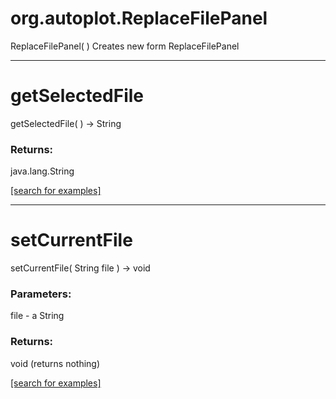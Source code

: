 # org.autoplot.ReplaceFilePanel
ReplaceFilePanel( )
Creates new form ReplaceFilePanel

***
<a name="getSelectedFile"></a>
# getSelectedFile
getSelectedFile(  ) &rarr; String



### Returns:
java.lang.String


<a href="https://github.com/autoplot/dev/search?q=getSelectedFile&unscoped_q=getSelectedFile">[search for examples]</a>

***
<a name="setCurrentFile"></a>
# setCurrentFile
setCurrentFile( String file ) &rarr; void



### Parameters:
file - a String

### Returns:
void (returns nothing)


<a href="https://github.com/autoplot/dev/search?q=setCurrentFile&unscoped_q=setCurrentFile">[search for examples]</a>

